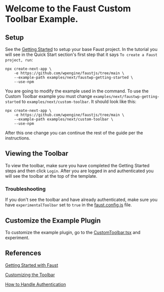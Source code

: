 # Welcome to the Faust Custom Toolbar Example.

## Setup

See the [Getting Started](https://faustjs.org/tutorial/get-started-with-faust) to setup your base Faust project. In the tutorial you will see in the Quick Start section's first step that it says `To create a Faust project, run`:

```
npx create-next-app \
    -e https://github.com/wpengine/faustjs/tree/main \
    --example-path examples/next/faustwp-getting-started \
    --use-npm
```

You are going to modify the example used in the command. To use the Custom Toolbar example you must change `examples/next/faustwp-getting-started` to `examples/next/custom-toolbar`. It should look like this:

```
npx create-next-app \
    -e https://github.com/wpengine/faustjs/tree/main \
    --example-path examples/next/custom-toolbar \
    --use-npm
```

After this one change you can continue the rest of the guide per the instructions.

## Viewing the Toolbar

To view the toolbar, make sure you have completed the Getting Started steps and then click `Login`. After you are logged in and authenticated you will see the toolbar at the top of the template.

### Troubleshooting

If you don't see the toolbar and have already authenticated, make sure you have `experimentalToolbar` set to `true` in the [faust.config.js](./faust.config.js) file.

## Customize the Example Plugin

To customize the example plugin, go to the [CustomToolbar.tsx](./plugins/CustomToolbar.tsx) and experiment.

## References

[Getting Started with Faust](https://faustjs.org/tutorial/get-started-with-faust)

[Customizing the Toolbar](https://faustjs.org/guide/how-to-customize-the-toolbar)

[How to Handle Authentication](https://faustjs.org/guide/how-to-handle-authentication)

